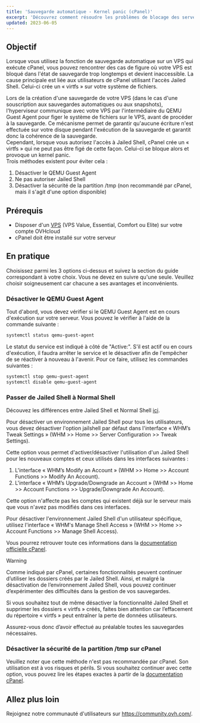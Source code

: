 ```yaml
---
title: 'Sauvegarde automatique - Kernel panic (cPanel)'
excerpt: 'Découvrez comment résoudre les problèmes de blocage des serveurs cPanel lors de la sauvegarde automatique OVHcloud'
updated: 2023-06-05
---
```



## Objectif

Lorsque vous utilisez la fonction de sauvegarde automatique sur un VPS qui exécute cPanel, vous pouvez rencontrer des cas de figure où votre VPS est bloqué dans l'état de sauvegarde trop longtemps et devient inaccessible. La cause principale est liée aux utilisateurs de cPanel utilisant l'accès Jailed Shell. Celui-ci crée un « virtfs » sur votre système de fichiers. 

Lors de la création d'une sauvegarde de votre VPS (dans le cas d'une souscription aux sauvegardes automatiques ou aux snapshots), l'hyperviseur communique avec votre VPS par l'intermédiaire du QEMU Guest Agent pour figer le système de fichiers sur le VPS, avant de procéder à la sauvegarde. Ce mécanisme permet de garantir qu'aucune écriture n'est effectuée sur votre disque pendant l'exécution de la sauvegarde et garantit donc la cohérence de la sauvegarde.
<br>Cependant, lorsque vous autorisez l'accès à Jailed Shell, cPanel crée un « virtfs » qui ne peut pas être figé de cette façon. Celui-ci se bloque alors et provoque un kernel panic. 
<br>Trois méthodes existent pour éviter cela :

1. Désactiver le QEMU Guest Agent
2. Ne pas autoriser Jailed Shell
3. Désactiver la sécurité de la partition /tmp (non recommandé par cPanel, mais il s'agit d'une option disponible)

## Prérequis

- Disposer d'un [VPS](https://www.ovhcloud.com/fr/vps/) (VPS Value, Essential, Comfort ou Elite) sur votre compte OVHcloud
- cPanel doit être installé sur votre serveur

## En pratique

Choisissez parmi les 3 options ci-dessus et suivez la section du guide correspondant à votre choix. Vous ne devez en suivre qu'une seule.
Veuillez choisir soigneusement car chacune a ses avantages et inconvénients.

### Désactiver le QEMU Guest Agent

Tout d'abord, vous devez vérifier si le QEMU Guest Agent est en cours d'exécution sur votre serveur. Vous pouvez le vérifier à l'aide de la commande suivante :

```bash
systemctl status qemu-guest-agent
```

Le statut du service est indiqué à côté de  "Active:". S'il est actif ou en cours d'exécution, il faudra arrêter le service et le désactiver afin de l'empêcher de se réactiver à nouveau à l'avenir. Pour ce faire, utilisez les commandes suivantes :

```bash
systemctl stop qemu-guest-agent
systemctl disable qemu-guest-agent
```

### Passer de Jailed Shell à Normal Shell

Découvez les différences entre Jailed Shell et Normal Shell [ici](https://support.cpanel.net/hc/en-us/articles/360051992634-Differences-Between-Normal-and-Jailed-Shell).

Pour désactiver un environnement Jailed Shell pour tous les utilisateurs, vous devez désactiver l'option jailshell par défaut dans l'interface « WHM’s Tweak Settings »  (WHM >> Home >> Server Configuration >> Tweak Settings).

Cette option vous permet d'activer/désactiver l'utilisation d'un Jailed Shell pour les nouveaux comptes et ceux utilisés dans les interfaces suivantes :

1. L'interface « WHM’s Modify an Account » (WHM >> Home >> Account Functions >> Modify An Account).
2. L'interface « WHM’s Upgrade/Downgrade an Account » (WHM >> Home >> Account Functions >> Upgrade/Downgrade An Account).

Cette option n'affecte pas les comptes qui existent déjà sur le serveur mais que vous n'avez pas modifiés dans ces interfaces.

Pour désactiver l'environnement Jailed Shell d'un utilisateur spécifique, utilisez l'interface « WHM's Manage Shell Access » (WHM >> Home >> Account Functions >> Manage Shell Access).

Vous pourrez retrouver toute ces informations dans la [documentation officielle cPanel](https://docs.cpanel.net/knowledge-base/accounts/virtfs-jailed-shell/#disable-or-remove-a-jailed-shell-environment).

> [!warning]
>
> Comme indiqué par cPanel, certaines fonctionnalités peuvent continuer d’utiliser les dossiers créés par le Jailed Shell. Ainsi, et malgré la désactivation de l’environnement Jailed Shell, vous pouvez continuer d’expérimenter des difficultés dans la gestion de vos sauvegardes.
>
> Si vous souhaitez tout de même désactiver la fonctionnalité Jailed Shell et supprimer les dossiers « virtfs » créés, faites bien attention car l’effacement du répertoire « virtfs » peut entraîner la perte de données utilisateurs.
>
> Assurez-vous donc d’avoir effectué au préalable toutes les sauvegardes nécessaires.

### Désactiver la sécurité de la partition /tmp sur cPanel

Veuillez noter que cette méthode n'est pas recommandée par cPanel. Son utilisation est à vos risques et périls. Si vous souhaitez continuer avec cette option, vous pouvez lire les étapes exactes à partir de la [documentation cPanel](https://docs.cpanel.net/knowledge-base/security/tips-to-make-your-server-more-secure/#harden-your-tmp-partition).

## Allez plus loin

Rejoignez notre communauté d'utilisateurs sur <https://community.ovh.com/>.
